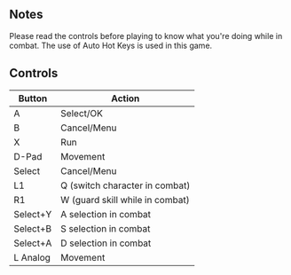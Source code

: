 ## Notes

Please read the controls before playing to know what you're doing while in combat. The use of Auto Hot Keys is used in this game.

## Controls

| Button | Action |
|--|--| 
|A|Select/OK|
|B|Cancel/Menu|
|X|Run|
|D-Pad|Movement|
|Select|Cancel/Menu|
|L1|Q (switch character in combat)|
|R1|W (guard skill while in combat)|
|Select+Y|A selection in combat|
|Select+B|S selection in combat|
|Select+A|D selection in combat|
|L Analog|Movement|


